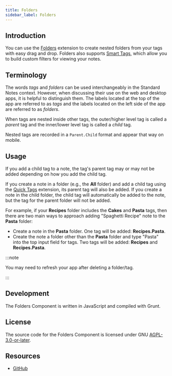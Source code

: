 ```yaml
---
title: Folders
sidebar_label: Folders
---
```


## Introduction

You can use the [Folders](https://standardnotes.org/extensions/folders) extension to create nested folders from your tags with easy drag and drop. Folders also supports [Smart Tags](/usage/tags), which allow you to build custom filters for viewing your notes.

## Terminology

The words _tags_ and _folders_ can be used interchangeably in the Standard Notes context. However, when discussing their use on the web and desktop apps, it is helpful to distinguish them. The labels located at the top of the app are referred to as _tags_ and the labels located on the left side of the app are referred to as _folders_.

When tags are nested inside other tags, the outer/higher level tag is called a _parent_ tag and the inner/lower level tag is called a _child_ tag.

Nested tags are recorded in a `Parent.Child` format and appear that way on mobile.

## Usage

If you add a child tag to a note, the tag's parent tag may or may not be added depending on how you add the child tag.

If you create a note in a folder (e.g., the **All** folder) and add a child tag using the [Quick Tags](/usage/quick-tags) extension, its parent tag will also be added. If you create a note in the child folder, the child tag will automatically be added to the note, but the tag for the parent folder will not be added.

For example, if your **Recipes** folder includes the **Cakes** and **Pasta** tags, then there are two main ways to approach adding "Spaghetti Recipe" note to the **Pasta** folder:

- Create a note in the **Pasta** folder. One tag will be added: **Recipes.Pasta**.
- Create the note a folder other than the **Pasta** folder and type "Pasta" into the top input field for tags. Two tags will be added: **Recipes** and **Recipes.Pasta**.

:::note

You may need to refresh your app after deleting a folder/tag.

:::

## Development

The Folders Component is written in JavaScript and compiled with Grunt.

## License

The source code for the Folders Component is licensed under GNU [AGPL-3.0-or-later](https://github.com/standardnotes/folders-component/blob/master/LICENSE).

## Resources

- [GitHub](https://github.com/standardnotes/folders-component)
